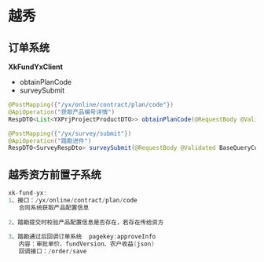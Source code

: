 # 越秀

## 订单系统

**XkFundYxClient**

- obtainPlanCode
- surveySubmit



```java
@PostMapping({"/yx/online/contract/plan/code"})
@ApiOperation("获取产品编号详情")
RespDTO<List<YXPrjProjectProductDTO>> obtainPlanCode(@RequestBody @Validated BaseQueryConditionDTO baseReqDto);
```

```java
@PostMapping({"/yx/survey/submit"})
@ApiOperation("踏勘进件")
RespDTO<SurveyRespDto> surveySubmit(@RequestBody @Validated BaseQueryConditionDTO baseReqDto);
```



## 越秀资方前置子系统



```java
xk-fund-yx:
1、接口：/yx/online/contract/plan/code
   合同系统获取产品配置信息
  
2、踏勘提交时校验产品配置信息是否存在，若存在传给资方
  
3、踏勘通过后回调订单系统  pagekey:approveInfo
   内容：审批单价、fundVersion、农户收益(json)
   回调接口：/order/save
```







